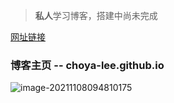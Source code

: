 > **私人**学习博客，搭建中尚未完成

[网址链接](https://choya-lee.github.io)

### 博客主页 -- choya-lee.github.io

![image-20211108094810175](https://gitee.com/choyalee/fig_bed/raw/master/img/202111080948139.png)

